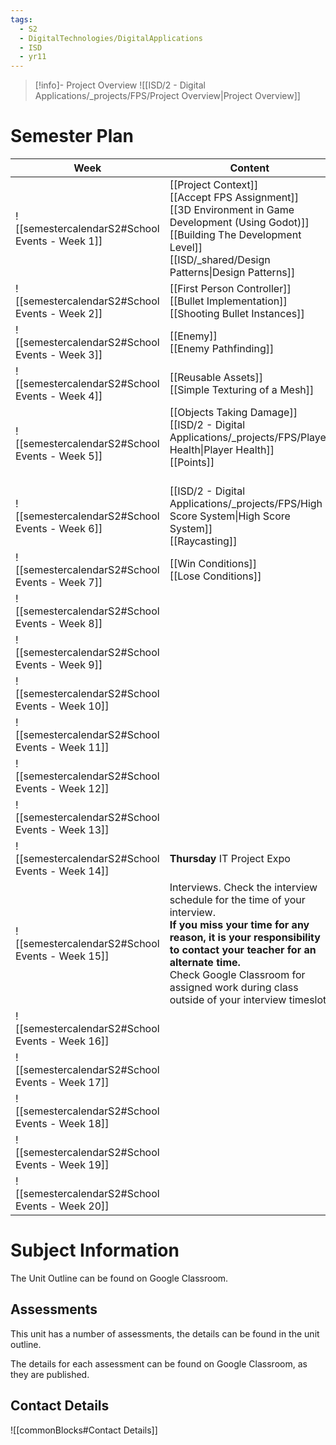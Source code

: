 ```yaml
---
tags:
  - S2
  - DigitalTechnologies/DigitalApplications
  - ISD
  - yr11
---
```

> [!info]- Project Overview
> ![[ISD/2 - Digital Applications/_projects/FPS/Project Overview|Project Overview]]




# Semester Plan

| Week                                            | Content                                                                                                                                                                                                                                                                                     | Submissions                    |
| ----------------------------------------------- | ------------------------------------------------------------------------------------------------------------------------------------------------------------------------------------------------------------------------------------------------------------------------------------------- | ------------------------------ |
| ![[semestercalendarS2#School Events - Week 1]]  | [[Project Context]]<br>[[Accept FPS Assignment]]<br>[[3D Environment in Game Development (Using Godot)]]<br>[[Building The Development Level]]<br>[[ISD/_shared/Design Patterns\|Design Patterns]]<br>                                                                                      |                                |
| ![[semestercalendarS2#School Events - Week 2]]  | [[First Person Controller]]<br>[[Bullet Implementation]]<br>[[Shooting Bullet Instances]]<br>                                                                                                                                                                                               |                                |
| ![[semestercalendarS2#School Events - Week 3]]  | [[Enemy]]<br>[[Enemy Pathfinding]]                                                                                                                                                                                                                                                          |                                |
| ![[semestercalendarS2#School Events - Week 4]]  | [[Reusable Assets]]<br>[[Simple Texturing of a Mesh]]                                                                                                                                                                                                                                       |                                |
| ![[semestercalendarS2#School Events - Week 5]]  | [[Objects Taking Damage]]<br>[[ISD/2 - Digital Applications/_projects/FPS/Player Health\|Player Health]]<br>[[Points]]<br><br>                                                                                                                                                              | **Wednesday** Assessment 1 Due |
| ![[semestercalendarS2#School Events - Week 6]]  | [[ISD/2 - Digital Applications/_projects/FPS/High Score System\|High Score System]]<br>[[Raycasting]]                                                                                                                                                                                       |                                |
| ![[semestercalendarS2#School Events - Week 7]]  | [[Win Conditions]]<br>[[Lose Conditions]]                                                                                                                                                                                                                                                   |                                |
| ![[semestercalendarS2#School Events - Week 8]]  |                                                                                                                                                                                                                                                                                             |                                |
| ![[semestercalendarS2#School Events - Week 9]]  |                                                                                                                                                                                                                                                                                             |                                |
| ![[semestercalendarS2#School Events - Week 10]] |                                                                                                                                                                                                                                                                                             |                                |
| ![[semestercalendarS2#School Events - Week 11]] |                                                                                                                                                                                                                                                                                             |                                |
| ![[semestercalendarS2#School Events - Week 12]] |                                                                                                                                                                                                                                                                                             | **Friday** Assessment 2 Due    |
| ![[semestercalendarS2#School Events - Week 13]] |                                                                                                                                                                                                                                                                                             |                                |
| ![[semestercalendarS2#School Events - Week 14]] | **Thursday** IT Project Expo                                                                                                                                                                                                                                                                |                                |
| ![[semestercalendarS2#School Events - Week 15]] | Interviews. Check the interview schedule for the time of your interview.<br>**If you miss your time for any reason, it is your responsibility to contact your teacher for an alternate time.**<br>Check Google Classroom for assigned work during class outside of your interview timeslot. | **All Week** Interviews        |
| ![[semestercalendarS2#School Events - Week 16]] |                                                                                                                                                                                                                                                                                             |                                |
| ![[semestercalendarS2#School Events - Week 17]] |                                                                                                                                                                                                                                                                                             |                                |
| ![[semestercalendarS2#School Events - Week 18]] |                                                                                                                                                                                                                                                                                             |                                |
| ![[semestercalendarS2#School Events - Week 19]] |                                                                                                                                                                                                                                                                                             |                                |
| ![[semestercalendarS2#School Events - Week 20]] |                                                                                                                                                                                                                                                                                             |                                |

# Subject Information

The Unit Outline can be found on Google Classroom.

## Assessments

This unit has a number of assessments, the details can be found in the unit outline.

The details for each assessment can be found on Google Classroom, as they are published.

## Contact Details

![[commonBlocks#Contact Details]]

